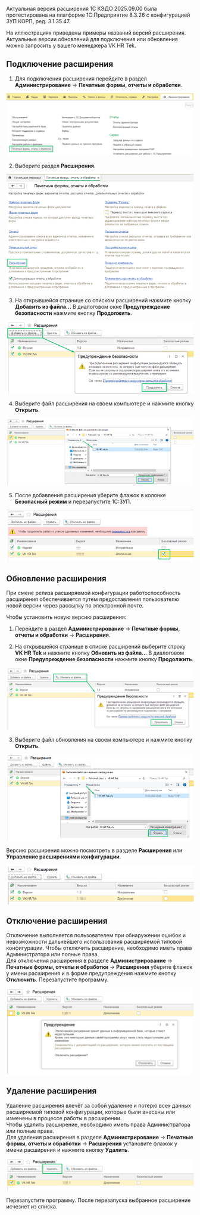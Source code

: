 <info>

Актуальная версия расширения 1С КЭДО 2025.09.00 была протестирована на платформе 1С:Предприятие 8.3.26 с конфигурацией ЗУП КОРП, ред. 3.1.35.47.

</info>

На иллюстрациях приведены примеры названий версий расширения. Актуальные версии обновлений для подключения или обновления можно запросить у вашего менеджера VK HR Tek.

## Подключение расширения

1. Для подключения расширения перейдите в раздел **Администрирование** →  **Печатные формы, отчеты и обработки**.

![](./assets/print.png)

2. Выберите раздел **Расширения**.

![](./assets/print1.png)

3. На открывшейся странице со списком расширений нажмите кнопку **Добавить из файла…** В диалоговом окне **Предупреждение безопасности** нажмите кнопку **Продолжить**. 

![](./assets/add_file.png)

4. Выберите файл расширения на своем компьютере и нажмите кнопку **Открыть**.

![](./assets/open_file.png)

5. После добавления расширения уберите флажок в колонке **Безопасный режим** и перезапустите 1С:ЗУП.

![](./assets/mode.png)

## **Обновление расширения** 

При смене релиза расширяемой конфигурации работоспособность  расширения обеспечивается путем предоставления пользователю новой версии через рассылку по электронной почте.

Чтобы установить новую версию расширения:

1. Перейдите в раздел **Администрирование** → **Печатные формы, отчеты и обработки** → **Расширения**.

2. На открывшейся странице в списке расширений выберите строку **VK HR Tek** и нажмите кнопку **Обновить из файла…** В диалоговом окне **Предупреждение безопасности** нажмите кнопку **Продолжить**.

![](./assets/update.png)

3. Выберите файл обновления на своем компьютере и нажмите кнопку **Открыть**.

![](./assets/open_update.png)

Версию расширения можно посмотреть в разделе **Расширения** или **Управление расширениями конфигурации**.  

![](./assets/list.png)

## Отключение расширения

Отключение выполняется пользователем при обнаружении ошибок и невозможности дальнейшего использования расширяемой типовой конфигурации. Чтобы отключить расширение, необходимо иметь права Администратора или полные права.   
Для отключения расширения в разделе **Администрирование** → **Печатные формы, отчеты и обработки** → **Расширения** уберите флажок у имени расширения и в форме предупреждения нажмите кнопку **Отключить**. Перезапустите программу.

![](./assets/otkluchenie.png)

## Удаление расширения

Удаление расширения влечёт за собой удаление и потерю всех данных расширяемой типовой конфигурации, которые были внесены или изменены в процессе работы в расширении.  
Чтобы удалить расширение, необходимо иметь права Администратора или полные права.   
Для удаления расширения в разделе **Администрирование** → **Печатные формы, отчеты и обработки** → **Расширения** установите флажок у имени расширения и нажмите кнопку **Удалить**.

![](./assets/delete_rasshirenie.png)

Перезапустите программу. После перезапуска выбранное расширение исчезнет из списка.

